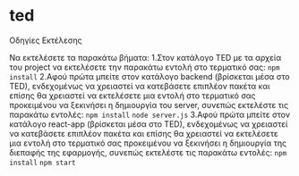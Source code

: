 # ted
Οδηγίες Εκτέλεσης

Να εκτελέσετε τα παρακάτω βήματα:
1.Στον κατάλογο TED με τα αρχεία του project να εκτελέσετε την
παρακάτω εντολή στο τερματικό σας:
```npm install```
2.Αφού πρώτα μπείτε στον κατάλογο backend (βρίσκεται μέσα στο TED),
ενδεχομένως να χρειαστεί να κατεβάσετε επιπλέον πακέτα και επίσης
θα χρειαστεί να εκτελέσετε μια εντολή στο τερματικό σας προκειμένου να 
ξεκινήσει η δημιουργία του server, συνεπώς εκτελέστε τις παρακάτω
εντολές:
```npm install```
```node server.js```
3.Αφού πρώτα μπείτε στον κατάλογο react-app (βρίσκεται μέσα στο TED),
ενδεχομένως να χρειαστεί να κατεβάσετε επιπλέον πακέτα και επίσης
θα χρειαστεί να εκτελέσετε μια εντολή στο τερματικό σας προκειμένου
να ξεκινήσει η δημιουργία της διεπαφής της εφαρμογής, συνεπώς
εκτελέστε τις παρακάτω εντολές:
```npm install```
```npm start```
